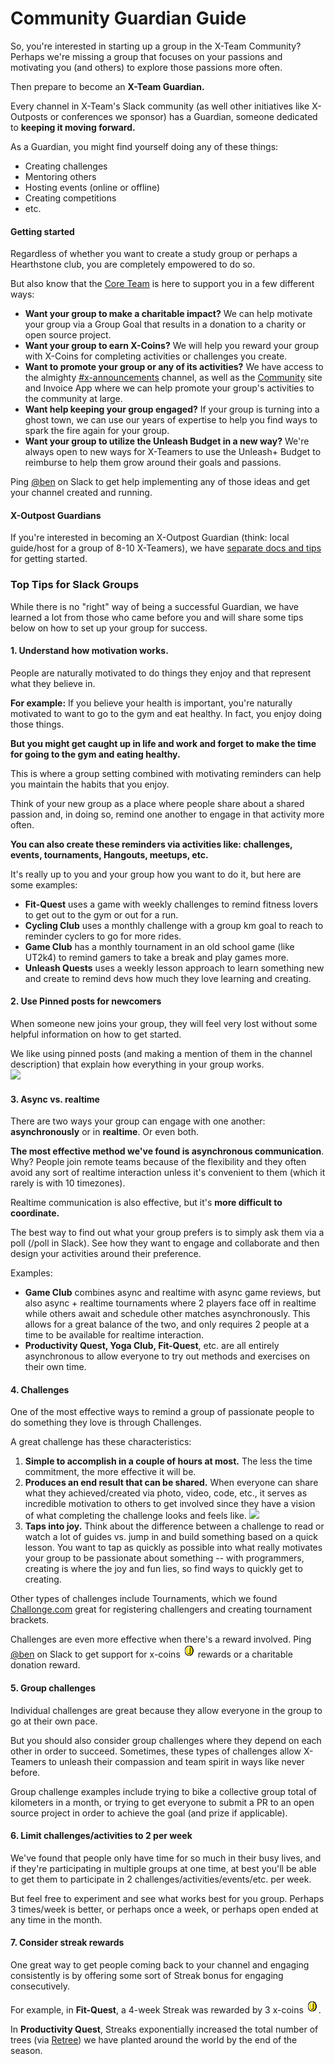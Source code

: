 # Community Guardian Guide

So, you're interested in starting up a group in the X-Team Community? Perhaps we're missing a group that focuses on your passions and motivating you \(and others\) to explore those passions more often.

Then prepare to become an **X-Team Guardian.**

Every channel in X-Team's Slack community \(as well other initiatives like X-Outposts or conferences we sponsor\) has a Guardian, someone dedicated to **keeping it moving forward.**

As a Guardian, you might find yourself doing any of these things:

* Creating challenges
* Mentoring others
* Hosting events \(online or offline\)
* Creating competitions
* etc.

#### Getting started

Regardless of whether you want to create a study group or perhaps a Hearthstone club, you are completely empowered to do so.

But also know that the [Core Team]() is here to support you in a few different ways:

* **Want your group to make a charitable impact?** We can help motivate your group via a Group Goal that results in a donation to a charity or open source project.
* **Want your group to earn X-Coins?** We will help you reward your group with X-Coins for completing activities or challenges you create.
* **Want to promote your group or any of its activities?** We have access to the almighty [\#x-announcements](https://x-team.slack.com/messages/C0257R0RV/) channel, as well as the [Community](http://community.x-team.com) site and Invoice App where we can help promote your group's activities to the community at large.
* **Want help keeping your group engaged?** If your group is turning into a ghost town, we can use our years of expertise to help you find ways to spark the fire again for your group.
* **Want your group to utilize the Unleash Budget in a new way?** We're always open to new ways for X-Teamers to use the Unleash+ Budget to reimburse to help them grow around their goals and passions.

Ping [@ben](https://x-team.slack.com/messages/D23Q0MCQ6) on Slack to get help implementing any of those ideas and get your channel created and running.

#### X-Outpost Guardians

If you're interested in becoming an X-Outpost Guardian \(think: local guide/host for a group of 8-10 X-Teamers\), we have [separate docs and tips](https://docs.google.com/document/d/19mfaMmK7S0Fp-h4D9LJcRcxmf5wZzRhc543HJNYd2HY/edit?usp=sharing) for getting started.

### Top Tips for Slack Groups

While there is no "right" way of being a successful Guardian, we have learned a lot from those who came before you and will share some tips below on how to set up your group for success.

#### 1. **Understand how motivation works.**

People are naturally motivated to do things they enjoy and that represent what they believe in.

**For example:** If you believe your health is important, you're naturally motivated to want to go to the gym and eat healthy. In fact, you enjoy doing those things.

**But you might get caught up in life and work and forget to make the time for going to the gym and eating healthy.**

This is where a group setting combined with motivating reminders can help you maintain the habits that you enjoy.

Think of your new group as a place where people share about a shared passion and, in doing so, remind one another to engage in that activity more often.

**You can also create these reminders via activities like: challenges, events, tournaments, Hangouts, meetups, etc.**

It's really up to you and your group how you want to do it, but here are some examples:

* **Fit-Quest** uses a game with weekly challenges to remind fitness lovers to get out to the gym or out for a run.
* **Cycling Club** uses a monthly challenge with a group km goal to reach to reminder cyclers to go for more rides.
* **Game Club** has a monthly tournament in an old school game \(like UT2k4\) to remind gamers to take a break and play games more.
* **Unleash Quests** uses a weekly lesson approach to learn something new and create to remind devs how much they love learning and creating.

#### 2. Use Pinned posts for newcomers

When someone new joins your group, they will feel very lost without some helpful information on how to get started.

We like using pinned posts \(and making a mention of them in the channel description\) that explain how everything in your group works.  
![](https://github.com/x-team/x-team-remote-developer-guide-to-greatness/tree/9523a64ad688c0b134f0c35dd788ad8393cc5046/assets/Screen&#32;Shot&#32;2018-01-26&#32;at&#32;8.12.20&#32;PM.png)

#### 3. Async vs. realtime

There are two ways your group can engage with one another: **asynchronously** or in **realtime**. Or even both.

**The most effective method we've found is asynchronous communication**. Why? People join remote teams because of the flexibility and they often avoid any sort of realtime interaction unless it's convenient to them \(which it rarely is with 10 timezones\).

Realtime communication is also effective, but it's **more difficult to coordinate.**

The best way to find out what your group prefers is to simply ask them via a poll \(/poll in Slack\). See how they want to engage and collaborate and then design your activities around their preference.

Examples:

* **Game Club** combines async and realtime with async game reviews, but also async + realtime tournaments where 2 players face off in realtime while others await and schedule other matches asynchronously. This allows for a great balance of the two, and only requires 2 people at a time to be available for realtime interaction.
* **Productivity Quest, Yoga Club, Fit-Quest**, etc. are all entirely asynchronous to allow everyone to try out methods and exercises on their own time.

#### 4. Challenges

One of the most effective ways to remind a group of passionate people to do something they love is through Challenges.

A great challenge has these characteristics:

1. **Simple to accomplish in a couple of hours at most.** The less the time commitment, the more effective it will be.
2. **Produces an end result that can be shared.** When everyone can share what they achieved/created via photo, video, code, etc., it serves as incredible motivation to others to get involved since they have a vision of what completing the challenge looks and feels like. ![](https://github.com/x-team/x-team-remote-developer-guide-to-greatness/tree/9523a64ad688c0b134f0c35dd788ad8393cc5046/assets/Screen&#32;Shot&#32;2018-01-26&#32;at&#32;8.30.04&#32;PM.png)
3. **Taps into joy.** Think about the difference between a challenge to read or watch a lot of guides vs. jump in and build something based on a quick lesson. You want to tap as quickly as possible into what really motivates your group to be passionate about something -- with programmers, creating is where the joy and fun lies, so find ways to quickly get to creating.

Other types of challenges include Tournaments, which we found [Challonge.com](http://challonge.com) great for registering challengers and creating tournament brackets.

Challenges are even more effective when there's a reward involved. Ping [@ben](https://x-team.slack.com/messages/D23Q0MCQ6) on Slack to get support for x-coins ![](../../.gitbook/assets/coin.png) rewards or a charitable donation reward.

#### 5. Group challenges

Individual challenges are great because they allow everyone in the group to go at their own pace.

But you should also consider group challenges where they depend on each other in order to succeed. Sometimes, these types of challenges allow X-Teamers to unleash their compassion and team spirit in ways like never before.

Group challenge examples include trying to bike a collective group total of kilometers in a month, or trying to get everyone to submit a PR to an open source project in order to achieve the goal \(and prize if applicable\).

#### 6. Limit challenges/activities to 2 per week

We've found that people only have time for so much in their busy lives, and if they're participating in multiple groups at one time, at best you'll be able to get them to participate in 2 challenges/activities/events/etc. per week.

But feel free to experiment and see what works best for you group. Perhaps 3 times/week is better, or perhaps once a week, or perhaps open ended at any time in the month.

#### 7. Consider streak rewards

One great way to get people coming back to your channel and engaging consistently is by offering some sort of Streak bonus for engaging consecutively.

For example, in **Fit-Quest**, a 4-week Streak was rewarded by 3 x-coins ![](../../.gitbook/assets/coin.png).

In **Productivity Quest**, Streaks exponentially increased the total number of trees \(via [Retree](http://retree.com)\) we have planted around the world by the end of the season.


